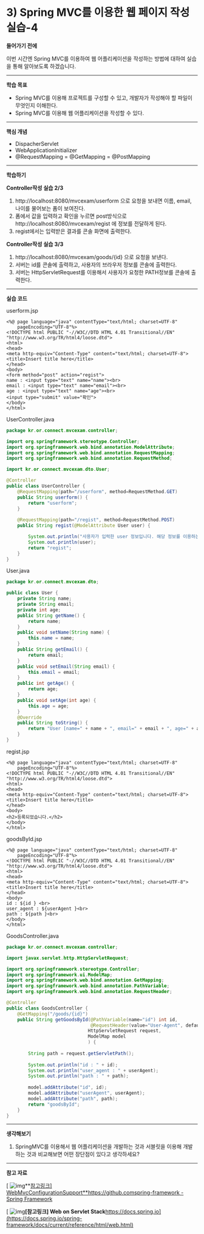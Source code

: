 # 3) Spring MVC를 이용한 웹 페이지 작성 실습-4

**들어가기 전에**

이번 시간엔 Spring MVC를 이용하여 웹 어플리케이션을 작성하는 방법에 대하여 실습을 통해 알아보도록 하겠습니다.

 

 

------

**학습 목표**

- Spring MVC를 이용해 프로젝트를 구성할 수 있고, 개발자가 작성해야 할 파일이 무엇인지 이해한다.
- Spring MVC를 이용해 웹 어플리케이션을 작성할 수 있다.

 

 

------

**핵심 개념**

- DispacherServlet
- WebApplicationInitializer
- @RequestMapping = @GetMapping = @PostMapping



 

------

**학습하기**

 **Controller작성 실습 2/3**

1. http://localhost:8080/mvcexam/userform 으로 요청을 보내면 이름, email, 나이를 물어보는 폼이 보여진다.
2. 폼에서 값을 입력하고 확인을 누르면 post방식으로 http://localhost:8080/mvcexam/regist 에 정보를 전달하게 된다.
3. regist에서는 입력받은 결과를 콘솔 화면에 출력한다.

 

**Controller작성 실습 3/3**

1. http://localhost:8080/mvcexam/goods/{id} 으로 요청을 보낸다.
2. 서버는 id를 콘솔에 출력하고, 사용자의 브라우저 정보를 콘솔에 출력한다.
3. 서버는 HttpServletRequest를 이용해서 사용자가 요청한 PATH정보를 콘솔에 출력한다.

 



------

**실습 코드**

userform.jsp

```markup
<%@ page language="java" contentType="text/html; charset=UTF-8"
    pageEncoding="UTF-8"%>
<!DOCTYPE html PUBLIC "-//W3C//DTD HTML 4.01 Transitional//EN" "http://www.w3.org/TR/html4/loose.dtd">
<html>
<head>
<meta http-equiv="Content-Type" content="text/html; charset=UTF-8">
<title>Insert title here</title>
</head>
<body>
<form method="post" action="regist">  
name : <input type="text" name="name"><br>
email : <input type="text" name="email"><br>
age : <input type="text" name="age"><br>
<input type="submit" value="확인"> 
</body>
</html>
```



UserController.java

```java
package kr.or.connect.mvcexam.controller;

import org.springframework.stereotype.Controller;
import org.springframework.web.bind.annotation.ModelAttribute;
import org.springframework.web.bind.annotation.RequestMapping;
import org.springframework.web.bind.annotation.RequestMethod;

import kr.or.connect.mvcexam.dto.User;

@Controller
public class UserController {
	@RequestMapping(path="/userform", method=RequestMethod.GET)
	public String userform() {
		return "userform";
	}
	
	@RequestMapping(path="/regist", method=RequestMethod.POST)
	public String regist(@ModelAttribute User user) {

		System.out.println("사용자가 입력한 user 정보입니다. 해당 정보를 이용하는 코드가 와야합니다.");
		System.out.println(user);
		return "regist";
	}
}
```

 

User.java

```java
package kr.or.connect.mvcexam.dto;

public class User {
	private String name;
	private String email;
	private int age;
	public String getName() {
		return name;
	}
	public void setName(String name) {
		this.name = name;
	}
	public String getEmail() {
		return email;
	}
	public void setEmail(String email) {
		this.email = email;
	}
	public int getAge() {
		return age;
	}
	public void setAge(int age) {
		this.age = age;
	}
	@Override
	public String toString() {
		return "User [name=" + name + ", email=" + email + ", age=" + age + "]";
	}	
}
```



regist.jsp

```markup
<%@ page language="java" contentType="text/html; charset=UTF-8"
    pageEncoding="UTF-8"%>
<!DOCTYPE html PUBLIC "-//W3C//DTD HTML 4.01 Transitional//EN" "http://www.w3.org/TR/html4/loose.dtd">
<html>
<head>
<meta http-equiv="Content-Type" content="text/html; charset=UTF-8">
<title>Insert title here</title>
</head>
<body>
<h2>등록되었습니다.</h2>
</body>
</html>
```



goodsById.jsp

```markup
<%@ page language="java" contentType="text/html; charset=UTF-8"
    pageEncoding="UTF-8"%>
<!DOCTYPE html PUBLIC "-//W3C//DTD HTML 4.01 Transitional//EN" "http://www.w3.org/TR/html4/loose.dtd">
<html>
<head>
<meta http-equiv="Content-Type" content="text/html; charset=UTF-8">
<title>Insert title here</title>
</head>
<body>
id : ${id } <br>
user_agent : ${userAgent }<br>
path : ${path }<br>
</body>
</html>
```



GoodsController.java

```java
package kr.or.connect.mvcexam.controller;

import javax.servlet.http.HttpServletRequest;

import org.springframework.stereotype.Controller;
import org.springframework.ui.ModelMap;
import org.springframework.web.bind.annotation.GetMapping;
import org.springframework.web.bind.annotation.PathVariable;
import org.springframework.web.bind.annotation.RequestHeader;

@Controller
public class GoodsController {
	@GetMapping("/goods/{id}")
	public String getGoodsById(@PathVariable(name="id") int id,
							   @RequestHeader(value="User-Agent", defaultValue="myBrowser") String userAgent,
							  HttpServletRequest request,
							  ModelMap model
							  ) {
		
		String path = request.getServletPath();
		
		System.out.println("id : " + id);
		System.out.println("user_agent : " + userAgent);
		System.out.println("path : " + path);
		
		model.addAttribute("id", id);
		model.addAttribute("userAgent", userAgent);
		model.addAttribute("path", path);
		return "goodsById";
	}
}
```





------

**생각해보기**

1. SpringMVC를 이용해서 웹 어플리케이션을 개발하는 것과 서블릿을 이용해 개발하는 것과 비교해보면 어떤 장단점이 있다고 생각하세요?

 

 

------

**참고 자료**

[ ![img](https://cphinf.pstatic.net/mooc/20180219_1/1519005924957WqtFg_PNG/vqqCHR7IDcLcwZlBXyTy.png?type=mfullfill_199_148)**[참고링크\] WebMvcConfigurationSupport**https://github.comspring-framework - Spring Framework](https://github.com/spring-projects/spring-framework/blob/master/spring-webmvc/src/main/java/org/springframework/web/servlet/config/annotation/WebMvcConfigurationSupport.java)

[ ![img](https://cphinf.pstatic.net/mooc/20201031_57/1604145524209cWugW_PNG/CI0rRFVFYg6zDyB5uWWq.png?type=ffn199_148)**[참고링크\] Web on Servlet Stack**https://docs.spring.io](https://docs.spring.io/spring-framework/docs/current/reference/html/web.html)